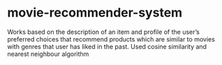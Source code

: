 # movie-recommender-system
Works based on the description of an item and profile of the user’s preferred choices that recommend products which are similar to movies with genres that user has liked in the past. Used cosine similarity and nearest neighbour algorithm
